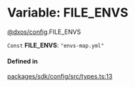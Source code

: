 # Variable: FILE\_ENVS

[@dxos/config](../modules/dxos_config.md).FILE_ENVS

 `Const` **FILE\_ENVS**: ``"envs-map.yml"``

#### Defined in

[packages/sdk/config/src/types.ts:13](https://github.com/dxos/dxos/blob/main/packages/sdk/config/src/types.ts#L13)

